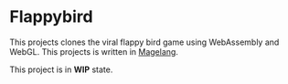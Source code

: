 # Flappybird

This projects clones the viral flappy bird game using WebAssembly and WebGL. This projects is written in [Magelang](https://github.com/jauhararifin/magelang).

This project is in **WIP** state.
